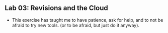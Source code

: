 
## Lab 03: Revisions and the Cloud

* This exercise has taught me to have patience, ask for help, and to not be afraid to try new tools. (or to be afraid, but just do it anyway).